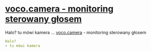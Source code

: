 # [voco.camera - monitoring sterowany głosem](https://www.voco.camera)

Halo? tu mówi kamera ... [voco.camera](https://www.voco.camera) - monitoring sterowany głosem

```yaml
Halo?
- tu mówi kamera
```

